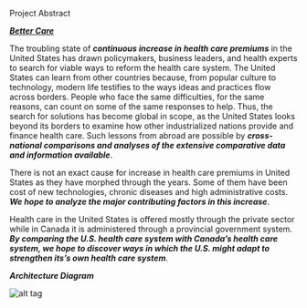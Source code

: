 Project Abstract

***[Better Care](http://54.186.142.125/)***

The troubling state of ***continuous increase in health care premiums*** in the United States has drawn policymakers, business leaders, and health experts to search for viable ways to reform the health care system.
The United States can learn from other countries because, from popular culture to technology, modern life testifies to the ways ideas and practices flow across borders. People who face the same difficulties, for the same reasons, can count on some of the same responses to help. Thus, the search for solutions has become global in scope, as the United States looks beyond its borders to examine how other industrialized nations provide and finance health care. Such lessons from abroad are possible by ***cross-national comparisons and analyses of the extensive comparative data and information available***.

There is not an exact cause for increase in health care premiums in United States as they have morphed through the years. Some of them have been cost of new technologies, chronic diseases and high administrative costs. ***We hope to analyze the major contributing factors in this increase***. 

Health care in the United States is offered mostly through the private sector while in Canada it is administered through a provincial government system. ***By comparing the U.S. health care system with Canada’s health care system, we hope to discover ways in which the U.S. might adapt to strengthen its’s own health care system***.



***Architecture Diagram***



![alt tag](https://github.com/SJSU272Lab/Fall16-Team17/blob/master/Team%20Project/architecture-diagram.PNG)

